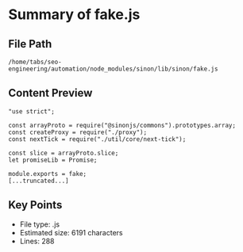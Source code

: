 # Summary of fake.js
  
## File Path
`/home/tabs/seo-engineering/automation/node_modules/sinon/lib/sinon/fake.js`

## Content Preview
```
"use strict";

const arrayProto = require("@sinonjs/commons").prototypes.array;
const createProxy = require("./proxy");
const nextTick = require("./util/core/next-tick");

const slice = arrayProto.slice;
let promiseLib = Promise;

module.exports = fake;
[...truncated...]
```

## Key Points
- File type: .js
- Estimated size: 6191 characters
- Lines: 288
